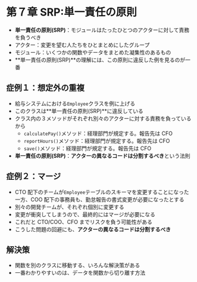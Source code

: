 # 第７章 SRP:単一責任の原則

- **単一責任の原則(SRP)**：モジュールはたったひとつのアクターに対して責務を負うべき
- アクター：変更を望む人たちをひとまとめにしたグループ
- モジュール：いくつかの関数やデータをまとめた凝集性のあるもの
- **単一責任の原則(SRP)**の理解には、この原則に違反した例を見るのが一番

## 症例１：想定外の重複

- 給与システムにおける`Employee`クラスを例に上げる
- このクラスは**単一責任の原則(SRP)**に違反している
- クラス内の３メソッドがそれぞれ別々のアクターに対する責務を負っているから
  - `calculatePay()`メソッド：経理部門が規定する。報告先は CFO
  - `reportHours()`メソッド：経理部門が規定する。報告先は CFO
  - `save()`メソッド：経理部門が規定する。報告先は CFO
- **単一責任の原則(SRP)**：**アクターの異なるコードは分割するべき**という法則

## 症例２：マージ

- CTO 配下のチームが`Employee`テーブルのスキーマを変更することになった一方、COO 配下の事務員も、勤怠報告の書式変更が必要になったとする
- 別々の開発チームが、それぞれ個別に変更する
- 変更が衝突してしまうので、最終的にはマージが必要になる
- これだと CTO/COO、CFO までリスクを負う可能性がある
- こうした問題の回避にも、**アクターの異なるコードは分割するべき**

## 解決策

- 関数を別のクラスに移動する、いろんな解決策がある
- 一番わかりやすいのは、データを関数から切り離す方法
